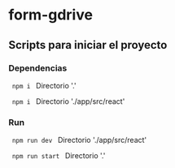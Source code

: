 # form-gdrive

## Scripts para iniciar el proyecto

### Dependencias
<code> npm i </code> Directorio '.' 

<code> npm i </code> Directorio './app/src/react' 

### Run
<code> npm run dev </code> Directorio './app/src/react' 

<code> npm run start </code> Directorio '.' 
